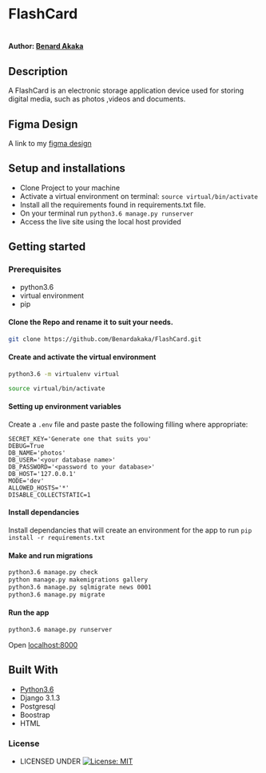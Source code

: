 # FlashCard
#
#### Author: [Benard Akaka](https://github.com/Benardakaka)


## Description
A FlashCard is an electronic storage application device used for storing digital media, such as photos ,videos and documents.

## Figma Design

A link to my [figma design](https://www.figma.com/file/UNq2anH6uJd5N61DvW1J5M/Gallery?node-id=0%3A1)

## Setup and installations
* Clone Project to your machine
* Activate a virtual environment on terminal: `source virtual/bin/activate`
* Install all the requirements found in requirements.txt file.
* On your terminal run `python3.6 manage.py runserver`
* Access the live site using the local host provided



## Getting started

### Prerequisites
* python3.6
* virtual environment
* pip

#### Clone the Repo and rename it to suit your needs.
```bash
git clone https://github.com/Benardakaka/FlashCard.git
```           


#### Create and activate the virtual environment
```bash
python3.6 -m virtualenv virtual
```

```bash
source virtual/bin/activate
```

#### Setting up environment variables
Create a `.env` file and paste paste the following filling where appropriate:
```
SECRET_KEY='Generate one that suits you'
DEBUG=True
DB_NAME='photos'
DB_USER='<your database name>'
DB_PASSWORD='<password to your database>'
DB_HOST='127.0.0.1'
MODE='dev'
ALLOWED_HOSTS='*'
DISABLE_COLLECTSTATIC=1
```

#### Install dependancies
Install dependancies that will create an environment for the app to run
`pip install -r requirements.txt`

#### Make and run migrations
```bash
python3.6 manage.py check
python manage.py makemigrations gallery
python3.6 manage.py sqlmigrate news 0001
python3.6 manage.py migrate
```

#### Run the app
```bash
python3.6 manage.py runserver
```
Open [localhost:8000](http://127.0.0.1:8000/)

        
## Built With

* [Python3.6](https://docs.python.org/3/)
* Django 3.1.3
* Postgresql 
* Boostrap
* HTML

### License

* LICENSED UNDER  [![License: MIT](https://img.shields.io/badge/License-MIT-yellow.svg)](license/MIT)